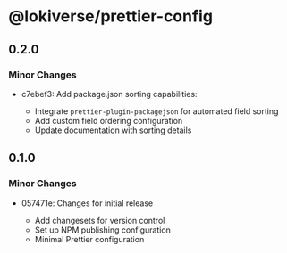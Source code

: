 # @lokiverse/prettier-config

## 0.2.0

### Minor Changes

- c7ebef3: Add package.json sorting capabilities:

  - Integrate `prettier-plugin-packagejson` for automated field sorting
  - Add custom field ordering configuration
  - Update documentation with sorting details

## 0.1.0

### Minor Changes

- 057471e: Changes for initial release

  - Add changesets for version control
  - Set up NPM publishing configuration
  - Minimal Prettier configuration
